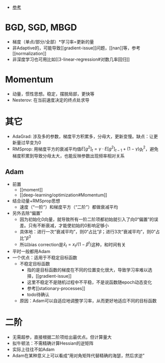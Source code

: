 - [参考](https://zhuanlan.zhihu.com/p/40415008)
# BGD, SGD, MBGD
- 梯度（单点/部分/全部）*学习率=更新的量
- 非Adaptive的，可能导致[[gradient-issue]]问题，[[nan]]等，参考[[normalization]]
- 非深度学习也可用比如[[3-linear-regression#对数几率回归]]
# Momentum
- 动量，惯性思想。稳定，摆脱局部，更快等
- Nesterov: 在当前速度决定的终点处求导
# 其它
- AdaGrad: 涉及多的参数，梯度平方积累多，分母大，更新变慢。缺点：让更新量过早变为0
- RMSprop: 用梯度平方的衰减平均值$E[g^2]_t = \gamma \cdot E[g^2]_{t-1} + (1-\gamma) g_t^2$，避免梯度积累到导致分母太大，也能反映参数出现频率相对关系
## Adam
- 前置
  - [[moment]]
  - [[deep-learning/optimization#Momentum]]
- 结合动量+RMSprop思想
  - 速度（“一阶”）和梯度平方（“二阶”）都做衰减平均
- 另外去除“偏置”
  - 因为初始化0向量，就导致所有一阶二阶项都初始就引入了向0“偏置”的误差。只有不断衰减，才能使初始的0影响足够小
  - 具体地：进行一次“衰减平均”，则0“占比”$\beta$；进行3次“衰减平均”，则0“占比”$\beta^3$
  - 所以bias correction是$\hat x_t = x_t / (1 - \beta^t)$这种，和时间有关
- 平时一般都用Adam
- 一个优点：适用于不稳定目标函数
  - 不稳定目标函数
    - 指的是目标函数的梯度在不同的位置变化很大，导致学习率难以选择，[[gradient-issue]]
    - 这里不稳定不是随机过程中不平稳，不是说函数随epoch动态变化
    - 参考[[stationary-processes]]
    - todo待确认
  - 原因：Adam可以自适应地调整学习率，从而更好地适应不同的目标函数
# 二阶
- 无需超参，直接根据二阶项给出最优点。但计算量大
- 拟牛顿法：不需精确计算Hessian的逆矩阵
- 实际上往往不如Adam
- Adam在某种意义上可以看成“用对角矩阵代替精确的海瑟，然后求逆”
